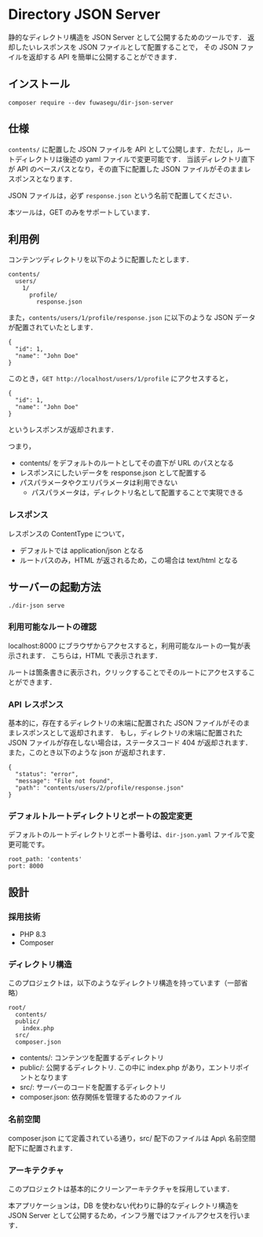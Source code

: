 # Directory JSON Server

静的なディレクトリ構造を JSON Server として公開するためのツールです．
返却したいレスポンスを JSON ファイルとして配置することで，
その JSON ファイルを返却する API を簡単に公開することができます．

## インストール

```: sh
composer require --dev fuwasegu/dir-json-server
```

## 仕様

`contents/` に配置した JSON ファイルを API として公開します．ただし，ルートディレクトリは後述の yaml ファイルで変更可能です．
当該ディレクトリ直下が API のベースパスとなり，その直下に配置した JSON ファイルがそのままレスポンスとなります．

JSON ファイルは，必ず `response.json` という名前で配置してください．

本ツールは，GET のみをサポートしています．

## 利用例

コンテンツディレクトリを以下のように配置したとします．

```: dir
contents/
  users/
    1/
      profile/
        response.json
```

また，`contents/users/1/profile/response.json` に以下のような JSON データが配置されていたとします．

```: json
{
  "id": 1,
  "name": "John Doe"
}
```

このとき，`GET http://localhost/users/1/profile` にアクセスすると，

```: json
{
  "id": 1,
  "name": "John Doe"
}
```

というレスポンスが返却されます．

つまり，

- contents/ をデフォルトのルートとしてその直下が URL のパスとなる
- レスポンスにしたいデータを response.json として配置する
- パスパラメータやクエリパラメータは利用できない
  - パスパラメータは，ディレクトリ名として配置することで実現できる

### レスポンス

レスポンスの ContentType について，

- デフォルトでは application/json となる
- ルートパスのみ，HTML が返されるため，この場合は text/html となる

## サーバーの起動方法

```: sh
./dir-json serve
```

### 利用可能なルートの確認

localhost:8000 にブラウザからアクセスすると，利用可能なルートの一覧が表示されます．
こちらは，HTML で表示されます．

ルートは箇条書きに表示され，クリックすることでそのルートにアクセスすることができます．

### API レスポンス

基本的に，存在するディレクトリの末端に配置された JSON ファイルがそのままレスポンスとして返却されます．
もし，ディレクトリの末端に配置された JSON ファイルが存在しない場合は，ステータスコード 404 が返却されます．
また，このとき以下のような json が返却されます．

```: json
{
  "status": "error",
  "message": "File not found",
  "path": "contents/users/2/profile/response.json"
}
```

### デフォルトルートディレクトリとポートの設定変更

デフォルトのルートディレクトリとポート番号は、`dir-json.yaml` ファイルで変更可能です。

```: yaml
root_path: 'contents'
port: 8000
```

## 設計

### 採用技術

- PHP 8.3
- Composer

### ディレクトリ構造

このプロジェクトは，以下のようなディレクトリ構造を持っています（一部省略）

```: dir
root/
  contents/
  public/
    index.php
  src/
  composer.json
```

- contents/: コンテンツを配置するディレクトリ
- public/: 公開するディレクトリ. この中に index.php があり，エントリポイントとなります
- src/: サーバーのコードを配置するディレクトリ
- composer.json: 依存関係を管理するためのファイル

### 名前空間

composer.json にて定義されている通り，src/ 配下のファイルは App\ 名前空間配下に配置されます．

### アーキテクチャ

このプロジェクトは基本的にクリーンアーキテクチャを採用しています．

本アプリケーションは，DB を使わない代わりに静的なディレクトリ構造を JSON Server として公開するため，インフラ層ではファイルアクセスを行います．
